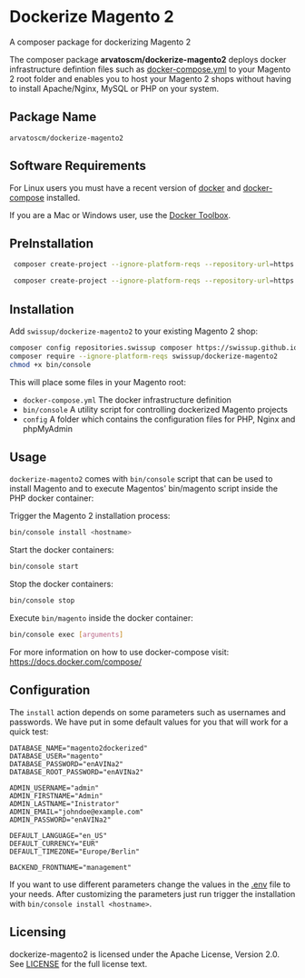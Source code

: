 # Dockerize Magento 2

A composer package for dockerizing Magento 2

The composer package **arvatoscm/dockerize-magento2** deploys docker infrastructure defintion files such as [docker-compose.yml](docker-compose.yml) to your Magento 2 root folder and enables you to host your Magento 2 shops without having to install Apache/Nginx, MySQL or PHP on your system.

## Package Name

`arvatoscm/dockerize-magento2`

## Software Requirements

For Linux users you must have a recent version of [docker](https://github.com/docker/docker/releases) and [docker-compose](https://github.com/docker/compose/releases) installed.

If you are a Mac or Windows user, use the [Docker Toolbox](https://www.docker.com/products/docker-toolbox).

## PreInstallation

```bash
 composer create-project --ignore-platform-reqs --repository-url=https://repo.magento.com/ magento/project-community-edition magento2
```

```bash
 composer create-project --ignore-platform-reqs --repository-url=https://repo.magento.com/ magento/project-community-edition=2.2.0 magento2
```

## Installation

Add `swissup/dockerize-magento2` to your existing Magento 2 shop:

```bash
composer config repositories.swissup composer https://swissup.github.io/packages/
composer require --ignore-platform-reqs swissup/dockerize-magento2
chmod +x bin/console
```

This will place some files in your Magento root:

- `docker-compose.yml`
The docker infrastructure definition
- `bin/console`
A utility script for controlling dockerized Magento projects
- `config`
A folder which contains the configuration files for PHP, Nginx and phpMyAdmin


## Usage

`dockerize-magento2` comes with `bin/console` script that can be used to install Magento and to execute Magentos' bin/magento script inside the PHP docker container:

Trigger the Magento 2 installation process:

```bash
bin/console install <hostname>
```

Start the docker containers:

```bash
bin/console start
```

Stop the docker containers:

```bash
bin/console stop
```

Execute `bin/magento` inside the docker container:

```bash
bin/console exec [arguments]
```

For more information on how to use docker-compose visit: https://docs.docker.com/compose/

## Configuration

The `install` action depends on some parameters such as usernames and passwords. We have put in some default values for you that will work for a quick test:

```
DATABASE_NAME="magento2dockerized"
DATABASE_USER="magento"
DATABASE_PASSWORD="enAVINa2"
DATABASE_ROOT_PASSWORD="enAVINa2"

ADMIN_USERNAME="admin"
ADMIN_FIRSTNAME="Admin"
ADMIN_LASTNAME="Inistrator"
ADMIN_EMAIL="johndoe@example.com"
ADMIN_PASSWORD="enAVINa2"

DEFAULT_LANGUAGE="en_US"
DEFAULT_CURRENCY="EUR"
DEFAULT_TIMEZONE="Europe/Berlin"

BACKEND_FRONTNAME="management"
```

If you want to use different parameters change the values in the [.env](.env) file to your needs.
After customizing the parameters just run trigger the installation with `bin/console install <hostname>`.

## Licensing

dockerize-magento2 is licensed under the Apache License, Version 2.0.
See [LICENSE](LICENSE) for the full license text.
